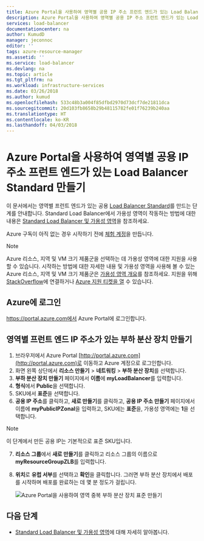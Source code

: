```yaml
---
title: Azure Portal을 사용하여 영역별 공용 IP 주소 프런트 엔드가 있는 Load Balancer Standard 만들기 | Microsoft Docs
description: Azure Portal을 사용하여 영역별 공용 IP 주소 프런트 엔드가 있는 Load Balancer Standard를 만드는 방법 알아보기
services: load-balancer
documentationcenter: na
author: KumudD
manager: jeconnoc
editor: ''
tags: azure-resource-manager
ms.assetid: ''
ms.service: load-balancer
ms.devlang: na
ms.topic: article
ms.tgt_pltfrm: na
ms.workload: infrastructure-services
ms.date: 03/26/2018
ms.author: kumud
ms.openlocfilehash: 533c48b3a004f85dfbd2970d73dcf7de21811dca
ms.sourcegitcommit: 20d103fb8658b29b48115782fe01f76239b240aa
ms.translationtype: HT
ms.contentlocale: ko-KR
ms.lasthandoff: 04/03/2018
---
```

#  <a name="create-a-public-load-balancer-standard-with-zonal-public-ip-address-frontend-using-azure-portal"></a>Azure Portal을 사용하여 영역별 공용 IP 주소 프런트 엔드가 있는 Load Balancer Standard 만들기

이 문서에서는 영역별 프런트 엔드가 있는 공용 [Load Balancer Standard](https://aka.ms/azureloadbalancerstandard)를 만드는 단계를 안내합니다. Standard Load Balancer에서 가용성 영역이 작동하는 방법에 대한 내용은 [Standard Load Balancer 및 가용성 영역](load-balancer-standard-availability-zones.md)을 참조하세요. 

Azure 구독이 아직 없는 경우 시작하기 전에 [체험 계정](https://azure.microsoft.com/free/?WT.mc_id=A261C142F)을 만듭니다.

> [!NOTE]
> Azure 리소스, 지역 및 VM 크기 제품군을 선택하는 데 가용성 영역에 대한 지원을 사용할 수 있습니다. 시작하는 방법에 대한 자세한 내용 및 가용성 영역을 사용해 볼 수 있는 Azure 리소스, 지역 및 VM 크기 제품군은 [가용성 영역 개요](https://docs.microsoft.com/azure/availability-zones/az-overview)를 참조하세요. 지원을 위해 [StackOverflow](https://stackoverflow.com/questions/tagged/azure-availability-zones)에 연결하거나 [Azure 지원 티켓을 열](../azure-supportability/how-to-create-azure-support-request.md?toc=%2fazure%2fvirtual-network%2ftoc.json) 수 있습니다.  

## <a name="log-in-to-azure"></a>Azure에 로그인 

https://portal.azure.com에서 Azure Portal에 로그인합니다.

## <a name="create-a-load-balancer-with-zonal-frontend-ip-address"></a>영역별 프런트 엔드 IP 주소가 있는 부하 분산 장치 만들기

1. 브라우저에서 Azure Portal [http://portal.azure.com](http://portal.azure.com)로 이동하고 Azure 계정으로 로그인합니다.
2. 화면 왼쪽 상단에서 **리소스 만들기** > **네트워킹** > **부하 분산 장치**를 선택합니다.
3. **부하 분산 장치 만들기** 페이지에서 **이름**에 **myLoadBalancer**를 입력합니다.
4. **형식**에서 **Public**을 선택합니다.
5. SKU에서 **표준**을 선택합니다.
6. **공용 IP 주소**를 클릭하고, **새로 만들기**를 클릭하고, **공용 IP 주소 만들기** 페이지에서 이름에 **myPublicIPZonal**을 입력하고, SKU에는 **표준**을, 가용성 영역에는 **1**을 선택합니다.
    
>[!NOTE] 
> 이 단계에서 만든 공용 IP는 기본적으로 표준 SKU입니다.

7. **리소스 그룹**에서 **새로 만들기**를 클릭하고 리소스 그룹의 이름으로 **myResourceGroupZLB**를 입력합니다.
8. **위치**로 **유럽 서부**를 선택하고 **확인**을 클릭합니다. 그러면 부하 분산 장치에서 배포를 시작하며 배포를 완료하는 데 몇 분 정도가 걸립니다.

    ![Azure Portal을 사용하여 영역 중복 부하 분산 장치 표준 만들기](./media/load-balancer-get-started-internet-availability-zones-zonal-portal/load-balancer-zonal-frontend.png)


## <a name="next-steps"></a>다음 단계
- [Standard Load Balancer 및 가용성 영역](load-balancer-standard-availability-zones.md)에 대해 자세히 알아봅니다.



